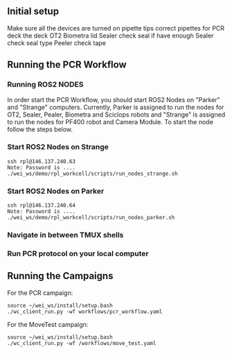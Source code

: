 
## Initial setup 
Make sure all the devices are turned on
pipette tips
correct pipettes for PCR
deck the deck OT2
Biometra lid
Sealer check seal if have enough
Sealer check seal type
Peeler check tape

## Running the PCR Workflow

### Running ROS2 NODES
In order start the PCR Workflow, you should start ROS2 Nodes on "Parker" and "Strange" computers. Currently, Parker is assigned to run the nodes for OT2, Sealer, Pealer, Biometra and Sciclops robots and "Strange" is assigned to run the nodes for PF400 robot and Camera Module. To start the node follow the steps below.
### Start ROS2 Nodes on Strange
```
ssh rpl@146.137.240.63
Note: Password is ....
./wei_ws/demo/rpl_workcell/scripts/run_nodes_strange.sh
```
### Start ROS2 Nodes on Parker
```
ssh rpl@146.137.240.64
Note: Password is ....
./wei_ws/demo/rpl_workcell/scripts/run_nodes_parker.sh
```
### Navigate in between TMUX shells

### Run PCR protocol on your local computer

## Running the Campaigns

For the PCR campaign:

```
source ~/wei_ws/install/setup.bash
./wc_client_run.py -wf workflows/pcr_workflow.yaml
```

For the MoveTest campaign:
```
source ~/wei_ws/install/setup.bash
./wc_client_run.py -wf /workflows/move_test.yaml
```


